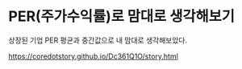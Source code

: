 PER(주가수익률)로 맘대로 생각해보기
=====

상장된 기업 PER 평균과 중간값으로 내 맘대로 생각해보았다.

<a href='https://coredotstory.github.io/Dc361Q1O/story.html'>https://coredotstory.github.io/Dc361Q1O/story.html</a>